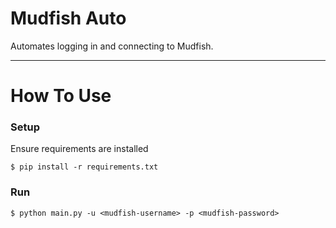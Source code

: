Mudfish Auto
================================

Automates logging in and connecting to Mudfish.

---

# How To Use

### Setup
Ensure requirements are installed

```console
$ pip install -r requirements.txt
```

### Run

```console
$ python main.py -u <mudfish-username> -p <mudfish-password>
```

